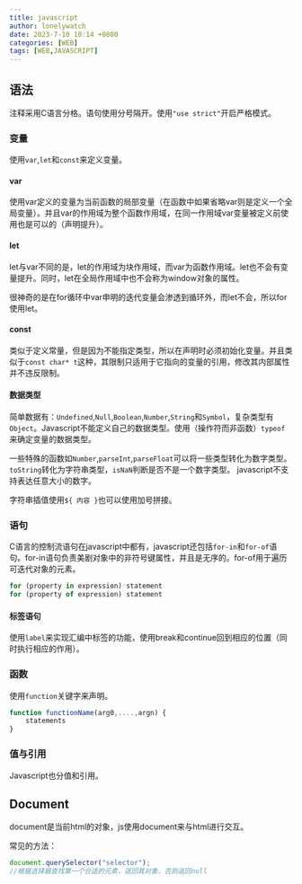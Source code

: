 ```yaml
---
title: javascript
author: lonelywatch
date: 2023-7-10 10:14 +0800
categories: [WEB]
tags: [WEB,JAVASCRIPT]
---
```


## 语法

注释采用C语言分格。语句使用分号隔开。使用`"use strict"`开启严格模式。

### 变量

使用`var`,`let`和`const`来定义变量。

#### var

使用var定义的变量为当前函数的局部变量（在函数中如果省略var则是定义一个全局变量）。并且var的作用域为整个函数作用域，在同一作用域var变量被定义前使用也是可以的（声明提升）。

#### let

let与var不同的是，let的作用域为块作用域，而var为函数作用域。let也不会有变量提升。同时，let在全局作用域中也不会称为window对象的属性。

很神奇的是在for循环中var申明的迭代变量会渗透到循环外，而let不会，所以for使用let。

#### const

类似于定义常量，但是因为不能指定类型，所以在声明时必须初始化变量。并且类似于`const char* t`这种，其限制只适用于它指向的变量的引用，修改其内部属性并不违反限制。

#### 数据类型

简单数据有：`Undefined`,`Null`,`Boolean`,`Number`,`String`和`Symbol`，复杂类型有`Object`。Javascript不能定义自己的数据类型。使用（操作符而非函数）`typeof`来确定变量的数据类型。

一些特殊的函数如`Number`,`parseInt`,`parseFloat`可以将一些类型转化为数字类型。`toString`转化为字符串类型，`isNaN`判断是否不是一个数字类型。 javascript不支持表达任意大小的数字。

字符串插值使用`${ 内容 }`也可以使用加号拼接。

### 语句

C语言的控制流语句在javascript中都有，javascript还包括`for-in`和`for-of`语句。for-in语句负责美剧对象中的非符号键属性，并且是无序的。for-of用于遍历可迭代对象的元素。

```javascript
for (property in expression) statement
for (property of expression) statement
```

#### 标签语句

使用`label`来实现汇编中标签的功能，使用break和continue回到相应的位置（同时执行相应的作用）。

### 函数

使用`function`关键字来声明。

```javascript
function functionName(arg0,....,argn) {
    statements
}
```

### 值与引用

Javascript也分值和引用。

## Document

document是当前html的对象，js使用document来与html进行交互。

常见的方法：

```javascript
document.querySelector("selector");
//根据选择器查找第一个合适的元素，返回其对象，否则返回null

```

